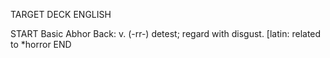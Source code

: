 TARGET DECK
ENGLISH

START
Basic
Abhor
Back: v. (-rr-) detest; regard with disgust. [latin: related to *horror
END
